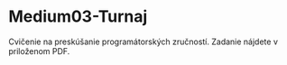 # Medium03-Turnaj
Cvičenie na preskúšanie programátorských zručností. Zadanie nájdete v priloženom PDF.
